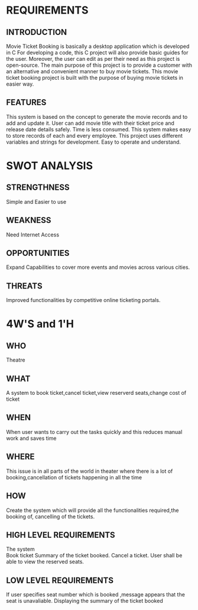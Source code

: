 # REQUIREMENTS
## INTRODUCTION
Movie Ticket Booking is basically a desktop application which is developed in C  For developing a code, this C project will also provide basic guides for the user. Moreover, the user can edit as per their need as this project is open-source. The main purpose of this project is to provide a customer with an alternative and convenient manner to buy movie tickets. This movie ticket booking project is built with the purpose of buying movie tickets in easier way.
## FEATURES
This system is based on the concept to generate the movie records and to add and update it.
User can add movie title with their ticket price and release date details safely.
Time is less consumed.
This system makes easy to store records of each and every employee.
This project uses different variables and strings for development.
Easy to operate and understand.
# SWOT ANALYSIS
## STRENGTHNESS
Simple and Easier to use
## WEAKNESS
Need Internet Access
## OPPORTUNITIES
Expand Capabilities to cover more events and movies across various cities.
## THREATS
Improved functionalities by competitive online ticketing portals.
# 4W'S and 1'H
## WHO
Theatre
## WHAT
A system to book ticket,cancel ticket,view reserverd seats,change cost of ticket
## WHEN
When user wants to carry out the tasks quickly and this reduces manual work and saves time
## WHERE
This issue is in all parts of the world in theater where there is a lot of booking,cancellation of tickets happening in all the time
## HOW
Create the system which will provide all the functionalities required,the booking of, cancelling of the tickets.
## HIGH LEVEL REQUIREMENTS
The system	
Book ticket	
Summary of the ticket booked.
Cancel a ticket.
User shall be able to view the reserved seats.
## LOW LEVEL REQUIREMENTS
If user specifies seat number which is booked ,message appears that the seat is unavaliable. Displaying the summary of the ticket booked
